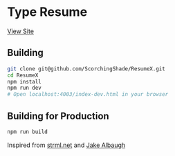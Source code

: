 # Type Resume

[View Site](http://www.ankush.tech/resumex)

## Building

```bash
git clone git@github.com/ScorchingShade/ResumeX.git
cd ResumeX
npm install
npm run dev
# Open localhost:4003/index-dev.html in your browser
```

## Building for Production

```bash
npm run build
```

Inspired from [strml.net](https://www.strml.net/) and [Jake Albaugh](http://codepen.io/jakealbaugh/)
